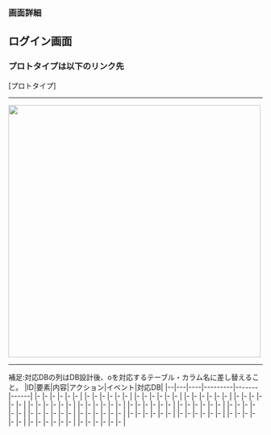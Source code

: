 ### 画面詳細
## ログイン画面
### プロトタイプは以下のリンク先
[プロトタイプ]

*****

<img src="./img/カートの中.png" width="500">

*****

補足:対応DBの列はDB設計後、oを対応するテーブル・カラム名に差し替えること。
|ID|要素|内容|アクション|イベント|対応DB|
|--|---|----|---------|-------|------|
|- |-  |-   |-        |-      |-     |
|- |-  |-   |-        |-      |-     |
|- |-  |-   |-        |-      |-     |
|- |-  |-   |-        |-      |-     |
|- |-  |-   |-        |-      |-     |
|- |-  |-   |-        |-      |-     |
|- |-  |-   |-        |-      |-     |
|- |-  |-   |-        |-      |-     |
|- |-  |-   |-        |-      |-     |
|- |-  |-   |-        |-      |-     |
|- |-  |-   |-        |-      |-     |
|- |-  |-   |-        |-      |-     |
|- |-  |-   |-        |-      |-     |
|- |-  |-   |-        |-      |-     |
|- |-  |-   |-        |-      |-     |
|- |-  |-   |-        |-      |-     |
|- |-  |-   |-        |-      |-     |

